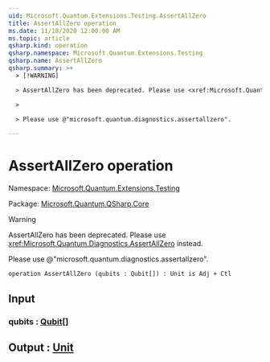 ```yaml
---
uid: Microsoft.Quantum.Extensions.Testing.AssertAllZero
title: AssertAllZero operation
ms.date: 11/18/2020 12:00:00 AM
ms.topic: article
qsharp.kind: operation
qsharp.namespace: Microsoft.Quantum.Extensions.Testing
qsharp.name: AssertAllZero
qsharp.summary: >+
  > [!WARNING]

  > AssertAllZero has been deprecated. Please use <xref:Microsoft.Quantum.Diagnostics.AssertAllZero> instead.

  >

  > Please use @"microsoft.quantum.diagnostics.assertallzero".

---
```


# AssertAllZero operation

Namespace: [Microsoft.Quantum.Extensions.Testing](xref:Microsoft.Quantum.Extensions.Testing)

Package: [Microsoft.Quantum.QSharp.Core](https://nuget.org/packages/Microsoft.Quantum.QSharp.Core)


> [!WARNING]
> AssertAllZero has been deprecated. Please use <xref:Microsoft.Quantum.Diagnostics.AssertAllZero> instead.
>
> Please use @"microsoft.quantum.diagnostics.assertallzero".



```qsharp
operation AssertAllZero (qubits : Qubit[]) : Unit is Adj + Ctl
```


## Input

### qubits : [Qubit](xref:microsoft.quantum.lang-ref.qubit)[]





## Output : [Unit](xref:microsoft.quantum.lang-ref.unit)

